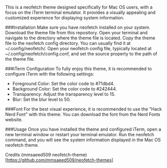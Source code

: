 This is a neofetch theme designed specifically for Mac OS users, with a focus on the iTerm terminal emulator. It provides a visually appealing and customized experience for displaying system information.

###Installation
Make sure you have neofetch installed on your system.
Download the theme file from this repository.
Open your terminal and navigate to the directory where the theme file is located.
Copy the theme file to the neofetch config directory. You can usually find it at ~/.config/neofetch/.
Open your neofetch config file, typically located at ~/.config/neofetch/config.conf, and set the source property to the path of the theme file.

###iTerm Configuration
To fully enjoy this theme, it is recommended to configure iTerm with the following settings:

- Foreground Color: Set the color code to #71dbd4.
- Background Color: Set the color code to #242444.
- Transparency: Adjust the transparency level to 15.
- Blur: Set the blur level to 50.

###Font
For the best visual experience, it is recommended to use the "Hack Nerd Font" with this theme. You can download the font from the Nerd Fonts website.

###Usage
Once you have installed the theme and configured iTerm, open a new terminal window or restart your terminal emulator. Run the neofetch command, and you will see the system information displayed in the Mac OS neofetch theme.

Credits
(mmsaeed509 neofetch-theme)[https://github.com/mmsaeed509/neofetch-themes]